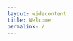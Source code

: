 ```yaml
---
layout: widecontent
title: Welcome
permalink: /
---
```


<script type="text/javascript">

images_list= {{ site.data.images | jsonify}}

console.log(images_list)

  function getImageHTML() {
    var html_code = '<img src=\"';
    var randomIndex = Math.floor(Math.random() * images_list.length);
    html_code += images_list[randomIndex]["href"];
    html_code += '\"  style=\"max-width:90vw; max-height:60vh;\" alt=\"have you tried ~refreshing~?!\"/>';
    html_code += "<br /><p align=\"left\">"
    html_code += images_list[randomIndex]["caption"];
    html_code += "</p>"

    return html_code;
  }
</script>

<div style="text-align:center">
  <div style="display: inline-block;">
  <script type="text/javascript">
    document.write(getImageHTML());
  </script>
  </div>
</div>
